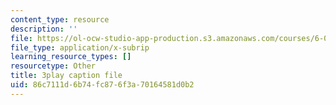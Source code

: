 ```yaml
---
content_type: resource
description: ''
file: https://ol-ocw-studio-app-production.s3.amazonaws.com/courses/6-0001-introduction-to-computer-science-and-programming-in-python-fall-2016/86c7111d6b74fc876f3a70164581d0b2_mrvBnZIEsZY.srt
file_type: application/x-subrip
learning_resource_types: []
resourcetype: Other
title: 3play caption file
uid: 86c7111d-6b74-fc87-6f3a-70164581d0b2
---
```

